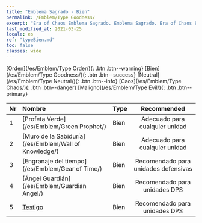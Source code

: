 ```yaml
---
title: "Emblema Sagrado - Bien"
permalink: /Emblem/Type Goodness/
excerpt: "Era of Chaos Emblema Sagrado. Emblema Sagrado. Era of Chaos Emblema Sagrado Bien. Era of Chaos Bien"
last_modified_at: 2021-03-25
locale: es
ref: "typeBien.md"
toc: false
classes: wide
---
```


  [Orden](/es/Emblem/Type Order/){: .btn .btn--warning}   [Bien](/es/Emblem/Type Goodness/){: .btn .btn--success}   [Neutral](/es/Emblem/Type Neutral/){: .btn .btn--info}   [Caos](/es/Emblem/Type Chaos/){: .btn .btn--danger}   [Maligno](/es/Emblem/Type Evil/){: .btn .btn--primary} 

  |  Nr  |             Nombre            |    Type    |   Recommended   |
  |:-----|:----------------------------|:-----------|:---------------:|
  | 1 | [Profeta Verde](/es/Emblem/Green Prophet/) | Bien | Adecuado para cualquier unidad | 
  | 2 | [Muro de la Sabiduría](/es/Emblem/Wall of Knowledge/) | Bien | Adecuado para cualquier unidad | 
  | 3 | [Engranaje del tiempo](/es/Emblem/Gear of Time/) | Bien | Recomendado para unidades defensivas | 
  | 4 | [Ángel Guardián](/es/Emblem/Guardian Angel/) | Bien | Recomendado para unidades DPS | 
  | 5 | [Testigo](/es/Emblem/Witness/) | Bien | Recomendado para unidades DPS | 
